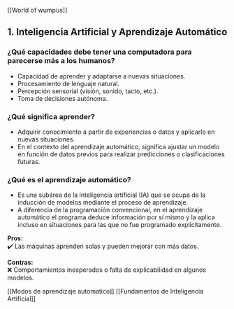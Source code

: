 [[World of wumpus]]
## **1. Inteligencia Artificial y Aprendizaje Automático**

### **¿Qué capacidades debe tener una computadora para parecerse más a los humanos?**

- Capacidad de aprender y adaptarse a nuevas situaciones.
- Procesamiento de lenguaje natural.
- Percepción sensorial (visión, sonido, tacto, etc.).
- Toma de decisiones autónoma.

### **¿Qué significa aprender?**

- Adquirir conocimiento a partir de experiencias o datos y aplicarlo en nuevas situaciones.
- En el contexto del aprendizaje automático, significa ajustar un modelo en función de datos previos para realizar predicciones o clasificaciones futuras.

### **¿Qué es el aprendizaje automático?**

- Es una subárea de la inteligencia artificial (IA) que se ocupa de la inducción de modelos mediante el proceso de aprendizaje.
- A diferencia de la programación convencional, en el aprendizaje automático el programa deduce información por sí mismo y la aplica incluso en situaciones para las que no fue programado explícitamente.

**Pros:**  
✔️ Las máquinas aprenden solas y pueden mejorar con más datos.

**Contras:**  
❌ Comportamientos inesperados o falta de explicabilidad en algunos modelos.

[[Modos de aprendizaje automatico]]
[[Fundamentos de Inteligencia Artificial]]


